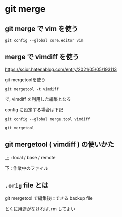 
# git merge


## git merge で vim を使う

```
git config --global core.editor vim
```


## merge で vimdiff を使う

https://scior.hatenablog.com/entry/2021/05/05/193113

git mergetoolを使う


```
git mergetool -t vimdiff
```

で, vimdiff を利用した編集となる

config に設定する場合は下記

```
git config --global merge.tool vimdiff
```

```
git mergetool
```


## git mergetool ( vimdiff ) の使いかた

上 : local / base / remote

下 : 作業中のファイル


## `.orig` file とは

git mergetool で編集後にできる backup file

とくに用途がなければ, rm してよい



